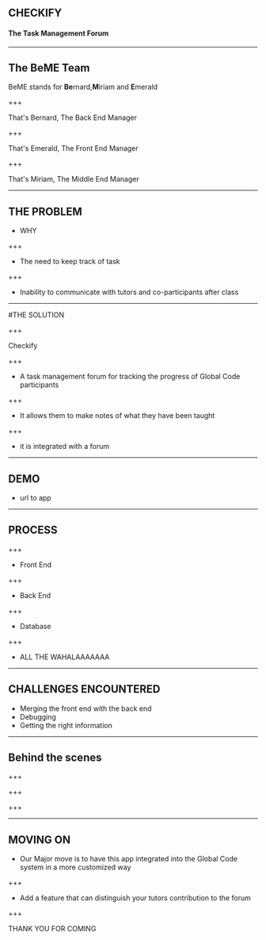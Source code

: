  

## CHECKIFY
#### The Task Management Forum


---

## The BeME Team

 BeME stands for **Be**rnard,**M**iriam and **E**merald

+++

That's Bernard, The Back End Manager

+++

That's Emerald, The Front End Manager

+++

 That's Miriam, The Middle End Manager




---
 
 

## THE PROBLEM


- WHY

+++

- The need to keep track of task

+++

- Inability to communicate with tutors and co-participants after class 



---
 

#THE SOLUTION


+++

<span class="primary">Checkify</span> 

+++

- A task management forum for tracking the progress of Global Code participants 

+++

- It allows them to make notes of what they have been taught

+++
- it is integrated with a forum



---

## DEMO


- url to app


---


 

## PROCESS
 
+++

- Front End

+++

- Back End

+++

- Database


+++

- ALL THE WAHALAAAAAAA
---


 

## CHALLENGES ENCOUNTERED

- Merging the front end with the back end
- Debugging
- Getting the right information 


---
## Behind the scenes
 

+++

+++

+++

---

## MOVING ON

- Our Major move is to have this app integrated into the Global Code system in a more customized way

+++

- Add a feature that can distinguish your tutors contribution to the forum



+++

THANK YOU FOR COMING



